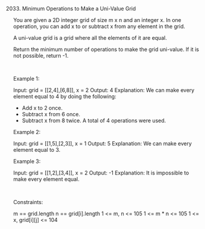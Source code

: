2033. Minimum Operations to Make a Uni-Value Grid

You are given a 2D integer grid of size m x n and an integer x. In one operation, you can add x to or subtract x from any element in the grid.

A uni-value grid is a grid where all the elements of it are equal.

Return the minimum number of operations to make the grid uni-value. If it is not possible, return -1.

 

Example 1:

Input: grid = [[2,4],[6,8]], x = 2
Output: 4
Explanation: We can make every element equal to 4 by doing the following: 
- Add x to 2 once.
- Subtract x from 6 once.
- Subtract x from 8 twice.
A total of 4 operations were used.


Example 2:

Input: grid = [[1,5],[2,3]], x = 1
Output: 5
Explanation: We can make every element equal to 3.


Example 3:

Input: grid = [[1,2],[3,4]], x = 2
Output: -1
Explanation: It is impossible to make every element equal.


 

Constraints:

m == grid.length
n == grid[i].length
1 <= m, n <= 105
1 <= m * n <= 105
1 <= x, grid[i][j] <= 104